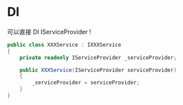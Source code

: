 # DI

可以直接 DI IServiceProvider !

```cs
public class XXXService : IXXXService
{
    private readonly IServiceProvider _serviceProvider;

    public XXXService(IServiceProvider serviceProvider)
    {
        _serviceProvider = serviceProvider;
    }
}
```
